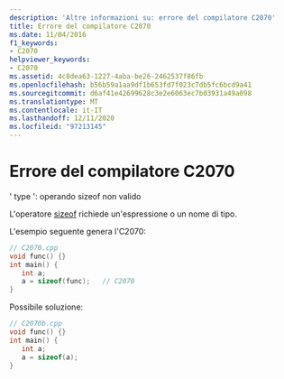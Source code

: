 ```yaml
---
description: 'Altre informazioni su: errore del compilatore C2070'
title: Errore del compilatore C2070
ms.date: 11/04/2016
f1_keywords:
- C2070
helpviewer_keywords:
- C2070
ms.assetid: 4c8dea63-1227-4aba-be26-2462537f86fb
ms.openlocfilehash: b56b59a1aa9df1b653fd7f023c7db5fc6bcd9a41
ms.sourcegitcommit: d6af41e42699628c3e2e6063ec7b03931a49a098
ms.translationtype: MT
ms.contentlocale: it-IT
ms.lasthandoff: 12/11/2020
ms.locfileid: "97213145"
---
```

# <a name="compiler-error-c2070"></a>Errore del compilatore C2070

' type ': operando sizeof non valido

L'operatore [sizeof](../../cpp/sizeof-operator.md) richiede un'espressione o un nome di tipo.

L'esempio seguente genera l'C2070:

```cpp
// C2070.cpp
void func() {}
int main() {
   int a;
   a = sizeof(func);   // C2070
}
```

Possibile soluzione:

```cpp
// C2070b.cpp
void func() {}
int main() {
   int a;
   a = sizeof(a);
}
```

